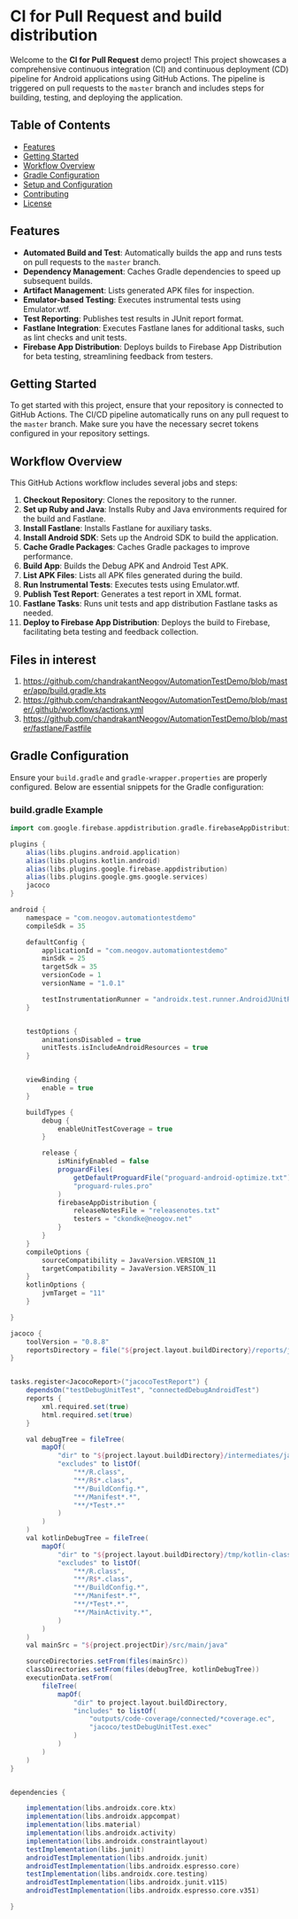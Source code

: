 # CI for Pull Request and build distribution

Welcome to the **CI for Pull Request** demo project! This project showcases a comprehensive continuous integration (CI) and continuous deployment (CD) pipeline for Android applications using GitHub Actions. The pipeline is triggered on pull requests to the `master` branch and includes steps for building, testing, and deploying the application.

## Table of Contents
- [Features](#features)
- [Getting Started](#getting-started)
- [Workflow Overview](#workflow-overview)
- [Gradle Configuration](#gradle-configuration)
- [Setup and Configuration](#setup-and-configuration)
- [Contributing](#contributing)
- [License](#license)

## Features

- **Automated Build and Test**: Automatically builds the app and runs tests on pull requests to the `master` branch.
- **Dependency Management**: Caches Gradle dependencies to speed up subsequent builds.
- **Artifact Management**: Lists generated APK files for inspection.
- **Emulator-based Testing**: Executes instrumental tests using Emulator.wtf.
- **Test Reporting**: Publishes test results in JUnit report format.
- **Fastlane Integration**: Executes Fastlane lanes for additional tasks, such as lint checks and unit tests.
- **Firebase App Distribution**: Deploys builds to Firebase App Distribution for beta testing, streamlining feedback from testers.

## Getting Started

To get started with this project, ensure that your repository is connected to GitHub Actions. The CI/CD pipeline automatically runs on any pull request to the `master` branch. Make sure you have the necessary secret tokens configured in your repository settings.

## Workflow Overview

This GitHub Actions workflow includes several jobs and steps:

1. **Checkout Repository**: Clones the repository to the runner.
2. **Set up Ruby and Java**: Installs Ruby and Java environments required for the build and Fastlane.
3. **Install Fastlane**: Installs Fastlane for auxiliary tasks.
4. **Install Android SDK**: Sets up the Android SDK to build the application.
5. **Cache Gradle Packages**: Caches Gradle packages to improve performance.
6. **Build App**: Builds the Debug APK and Android Test APK.
7. **List APK Files**: Lists all APK files generated during the build.
8. **Run Instrumental Tests**: Executes tests using Emulator.wtf.
9. **Publish Test Report**: Generates a test report in XML format.
10. **Fastlane Tasks**: Runs unit tests and app distribution Fastlane tasks as needed.
11. **Deploy to Firebase App Distribution**: Deploys the build to Firebase, facilitating beta testing and feedback collection.


## Files in interest
1. https://github.com/chandrakantNeogov/AutomationTestDemo/blob/master/app/build.gradle.kts
2. https://github.com/chandrakantNeogov/AutomationTestDemo/blob/master/.github/workflows/actions.yml
3. https://github.com/chandrakantNeogov/AutomationTestDemo/blob/master/fastlane/Fastfile

## Gradle Configuration

Ensure your `build.gradle` and `gradle-wrapper.properties` are properly configured. Below are essential snippets for the Gradle configuration:

### build.gradle Example

```groovy
import com.google.firebase.appdistribution.gradle.firebaseAppDistribution

plugins {
    alias(libs.plugins.android.application)
    alias(libs.plugins.kotlin.android)
    alias(libs.plugins.google.firebase.appdistribution)
    alias(libs.plugins.google.gms.google.services)
    jacoco
}

android {
    namespace = "com.neogov.automationtestdemo"
    compileSdk = 35

    defaultConfig {
        applicationId = "com.neogov.automationtestdemo"
        minSdk = 25
        targetSdk = 35
        versionCode = 1
        versionName = "1.0.1"

        testInstrumentationRunner = "androidx.test.runner.AndroidJUnitRunner"
    }


    testOptions {
        animationsDisabled = true
        unitTests.isIncludeAndroidResources = true
    }


    viewBinding {
        enable = true
    }

    buildTypes {
        debug {
            enableUnitTestCoverage = true
        }

        release {
            isMinifyEnabled = false
            proguardFiles(
                getDefaultProguardFile("proguard-android-optimize.txt"),
                "proguard-rules.pro"
            )
            firebaseAppDistribution {
                releaseNotesFile = "releasenotes.txt"
                testers = "ckondke@neogov.net"
            }
        }
    }
    compileOptions {
        sourceCompatibility = JavaVersion.VERSION_11
        targetCompatibility = JavaVersion.VERSION_11
    }
    kotlinOptions {
        jvmTarget = "11"
    }

}

jacoco {
    toolVersion = "0.8.8"
    reportsDirectory = file("${project.layout.buildDirectory}/reports/jacoco")
}


tasks.register<JacocoReport>("jacocoTestReport") {
    dependsOn("testDebugUnitTest", "connectedDebugAndroidTest")
    reports {
        xml.required.set(true)
        html.required.set(true)
    }

    val debugTree = fileTree(
        mapOf(
            "dir" to "${project.layout.buildDirectory}/intermediates/javac/debug",
            "excludes" to listOf(
                "**/R.class",
                "**/R$*.class",
                "**/BuildConfig.*",
                "**/Manifest*.*",
                "**/*Test*.*"
            )
        )
    )
    val kotlinDebugTree = fileTree(
        mapOf(
            "dir" to "${project.layout.buildDirectory}/tmp/kotlin-classes/debug",
            "excludes" to listOf(
                "**/R.class",
                "**/R$*.class",
                "**/BuildConfig.*",
                "**/Manifest*.*",
                "**/*Test*.*",
                "**/MainActivity.*",
            )
        )
    )
    val mainSrc = "${project.projectDir}/src/main/java"

    sourceDirectories.setFrom(files(mainSrc))
    classDirectories.setFrom(files(debugTree, kotlinDebugTree))
    executionData.setFrom(
        fileTree(
            mapOf(
                "dir" to project.layout.buildDirectory,
                "includes" to listOf(
                    "outputs/code-coverage/connected/*coverage.ec",
                    "jacoco/testDebugUnitTest.exec"
                )
            )
        )
    )
}


dependencies {

    implementation(libs.androidx.core.ktx)
    implementation(libs.androidx.appcompat)
    implementation(libs.material)
    implementation(libs.androidx.activity)
    implementation(libs.androidx.constraintlayout)
    testImplementation(libs.junit)
    androidTestImplementation(libs.androidx.junit)
    androidTestImplementation(libs.androidx.espresso.core)
    testImplementation(libs.androidx.core.testing)
    androidTestImplementation(libs.androidx.junit.v115)
    androidTestImplementation(libs.androidx.espresso.core.v351)

}

